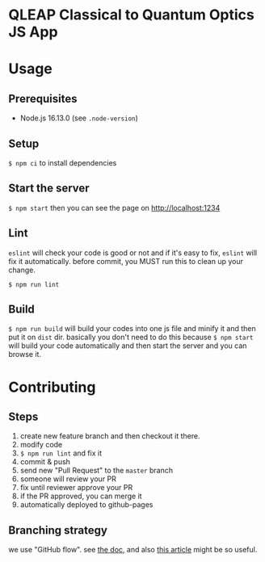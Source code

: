 # QLEAP Classical to Quantum Optics JS App

# Usage

## Prerequisites
* Node.js 16.13.0 (see `.node-version`)

## Setup
`$ npm ci` to install dependencies

## Start the server
`$ npm start` then you can see the page on [http://localhost:1234](http://localhost:1234)

## Lint
`eslint` will check your code is good or not and if it's easy to fix, `eslint` will fix it automatically.
before commit, you MUST run this to clean up your change.

`$ npm run lint`

## Build
`$ npm run build` will build your codes into one js file and minify it and then put it on `dist` dir.
basically you don't need to do this because `$ npm start` will build your code automatically and then start the server and you can browse it.


# Contributing

## Steps
1. create new feature branch and then checkout it there.
1. modify code
1. `$ npm run lint` and fix it
1. commit & push
1. send new "Pull Request" to the `master` branch
1. someone will review your PR
1. fix until reviewer approve your PR
1. if the PR approved, you can merge it
1. automatically deployed to github-pages

## Branching strategy
we use "GitHub flow". see [the doc](https://docs.github.com/en/get-started/quickstart/github-flow),
and also [this article](http://scottchacon.com/2011/08/31/github-flow.html) might be so useful.
